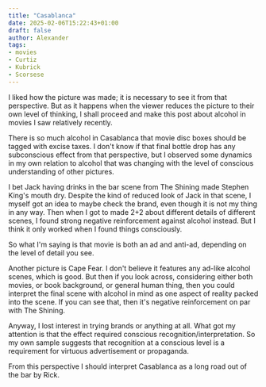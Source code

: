 ```yaml
---
title: "Casablanca"
date: 2025-02-06T15:22:43+01:00
draft: false
author: Alexander
tags:
- movies
- Curtiz
- Kubrick
- Scorsese
---
```


I liked how the picture was made; it is necessary to see it from that perspective.
But as it happens when the viewer reduces the picture to their own level of thinking,
I shall proceed and make this post about alcohol in movies I saw relatively recently.

There is so much alcohol in Casablanca that movie disc boxes should be tagged with excise taxes.
I don't know if that final bottle drop has any subconscious effect from that perspective,
but I observed some dynamics in my own relation to alcohol that was changing with the level of conscious understanding of other pictures.

I bet Jack having drinks in the bar scene from The Shining made Stephen King's mouth dry.
Despite the kind of reduced look of Jack in that scene,
I myself got an idea to maybe check the brand, even though it is not my thing in any way.
Then when I got to made 2+2 about different details of different scenes,
I found strong negative reinforcement against alcohol instead.
But I think it only worked when I found things consciously.

So what I'm saying is that movie is both an ad and anti-ad, depending on the level of detail you see.

Another picture is Cape Fear.
I don't believe it features any ad-like alcohol scenes, which is good.
But then if you look across, considering either both movies, or book background, or general human thing,
then you could interpret the final scene with alcohol in mind as one aspect of reality packed into the scene.
If you can see that, then it's negative reinforcement on par with The Shining.

Anyway, I lost interest in trying brands or anything at all.
What got my attention is that the effect required conscious recognition/interpretation.
So my own sample suggests that recognition at a conscious level is a requirement for virtuous advertisement or propaganda.

From this perspective I should interpret Casablanca as a long road out of the bar by Rick.
